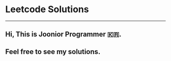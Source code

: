 # Leetcode Solutions

---

##  Hi, This is Joonior Programmer 🇰🇷. 

##  Feel free to see my solutions.
